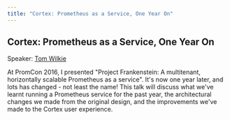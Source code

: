 ```yaml
---
title: "Cortex: Prometheus as a Service, One Year On"
---
```


## Cortex: Prometheus as a Service, One Year On

Speaker: [Tom Wilkie](/2017-munich/speakers/tom-wilkie/)

At PromCon 2016, I presented "Project Frankenstein: A multitenant, horizontally scalable Prometheus as a service". It's now one year later, and lots has changed - not least the name!  This talk will discuss what we've learnt running a Prometheus service for the past year, the architectural changes we made from the original design, and the improvements we've made to the Cortex user experience.
